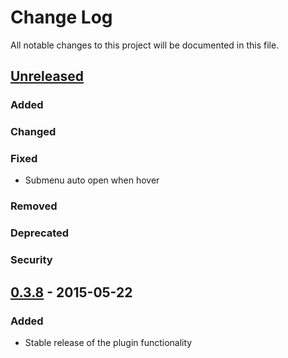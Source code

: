 # Change Log
All notable changes to this project will be documented in this file.

## [Unreleased]
### Added

### Changed

### Fixed
- Submenu auto open when hover

### Removed

### Deprecated

### Security

## [0.3.8] - 2015-05-22
### Added
- Stable release of the plugin functionality

[Unreleased]: https://github.com/LiquidChurch/lqd-outreach/compare/v0.3.8...HEAD
[0.3.8]: https://github.com/LiquidChurch/lqd-outreach/compare/0.0.0...v0.3.8